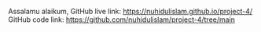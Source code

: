Assalamu alaikum, 
GitHub live link: https://nuhidulislam.github.io/project-4/
GitHub code link: https://github.com/nuhidulislam/project-4/tree/main
